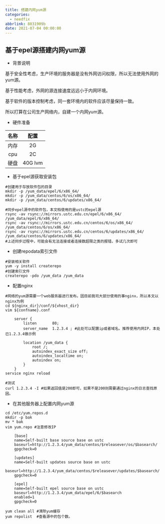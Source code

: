 ```yaml
---
title: 搭建内网yum源
categories:
  - needfix
abbrlink: 8831909b
date: 2021-07-04 00:00:00
---
```

## 基于epel源搭建内网yum源



* 背景说明

基于安全性考虑，生产环境的服务器是没有外网访问权限，所以无法使用外网的yum源。

基于性能考虑，外网的源连接速度远远小于内网环境。

基于软件的版本控制考虑，同一套环境内的软件应该尽量保持一致。

所以打算在公司生产网络内，自建一个内网yum源。

* 硬件准备

|  名称  |    配置     |
| :--: | :-------: |
|  内存  |    2G     |
| cpu  |    2C     |
|  硬盘  | 40G   lvm |

* 基于epel源获取安装包


```shell
#创建用于存放软件包的目录
mkdir -p /yum_data/epel/6/x86_64/
mkdir -p /yum_data/centos/6/os/x86_64/ 
mkdir -p /yum_data/centos/6/updates/x86_64/

#同步epel源中的软件包，本文档使用的是ustc的epel源
rsync -av rsync://mirrors.ustc.edu.cn/epel/6/x86_64/ /yum_data/epel/6/x86_64/
rsync -av rsync://mirrors.ustc.edu.cn/centos/6/os/x86_64/ /yum_data/centos/6/os/x86_64/ 
rsync -av rsync://mirrors.ustc.edu.cn/centos/6/updates/x86_64/ /yum_data/centos/6/updates/x86_64/
#上述同步过程中，可能会有无法连接或者连接数超限之类的报错，多试几次即可
```

* 创建repodata索引文件

```shell
#安装相关软件
yum -y install createrepo
#创建索引文件
createrepo -pdo /yum_data /yum_data
```

* 配置nginx

```shell
#网络的yum源需要一个web服务器进行发布。因目前我司大部分使用的事nginx，所以本文以nginx为例
cd ${nginx_dir}/conf/${vhost_dir}
vim ${confname}.conf

	server {
		listen       80;
        server_name  1.2.3.4 ; #此处可以配置ip或者域名。推荐使用内网IP，本处已1.2.3.4做示例

		location /yum_data {
			root /;
			autoindex_exact_size off;
			autoindex_localtime on;
			autoindex on;
		}
	}
service nginx reload

#测试
curl 1.2.3.4 -I #如果返回值是200即可，如果不是200则需要通过nginx的日志查找原因。
```

* 在其他服务器上配置内网yum源

```shell
cd /etc/yum.repos.d
mkdir -p bak
mv * bak
vim yum.repo #注意修改IP

	[base]
	name=Self-built base source base on ustc
	baseurl=http://1.2.3.4/yum_data/centos/$releasever/os/$basearch/
	gpgcheck=0

	[updates]
	name=Self-built updates source base on ustc
	baseurl=http://1.2.3.4/yum_data/centos/$releasever/updates/$basearch/
	gpgcheck=0

	[epel]
	name=Self-built epel source base on ustc
	baseurl=http://1.2.3.4/yum_data/epel/6/$basearch
	enabled=1
	gpgcheck=0
	
yum clean all #清除yum缓存
yum repolist  #查看源中的包个数。
```

